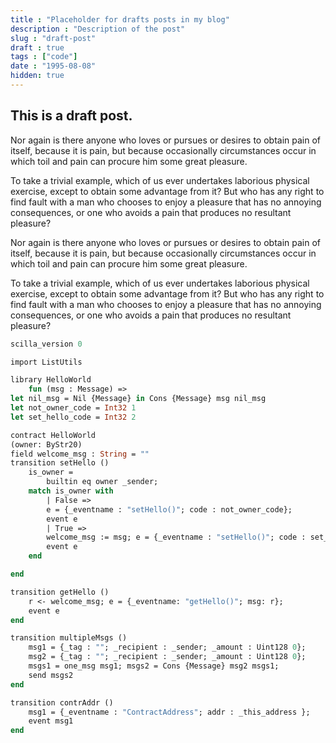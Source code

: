 ```yaml
---
title : "Placeholder for drafts posts in my blog"
description : "Description of the post"
slug : "draft-post"
draft : true
tags : ["code"]
date : "1995-08-08"
hidden: true
---
```


## This is a draft post.

Nor again is there anyone who loves or pursues or desires to obtain pain of itself, because it is pain, but because occasionally circumstances occur in which toil and pain can procure him some great pleasure. 

To take a trivial example, which of us ever undertakes laborious physical exercise, except to obtain some advantage from it? But who has any right to find fault with a man who chooses to enjoy a pleasure that has no annoying consequences, or one who avoids a pain that produces no resultant pleasure? 

Nor again is there anyone who loves or pursues or desires to obtain pain of itself, because it is pain, but because occasionally circumstances occur in which toil and pain can procure him some great pleasure. 

To take a trivial example, which of us ever undertakes laborious physical exercise, except to obtain some advantage from it? But who has any right to find fault with a man who chooses to enjoy a pleasure that has no annoying consequences, or one who avoids a pain that produces no resultant pleasure?

```ocaml
scilla_version 0 

import ListUtils 

library HelloWorld 
	fun (msg : Message) =>
let nil_msg = Nil {Message} in Cons {Message} msg nil_msg 
let not_owner_code = Int32 1 
let set_hello_code = Int32 2 

contract HelloWorld 
(owner: ByStr20) 
field welcome_msg : String = "" 
transition setHello () 
	is_owner = 
		builtin eq owner _sender; 
	match is_owner with
		| False =>
		e = {_eventname : "setHello()"; code : not_owner_code}; 
		event e 
		| True =>
		welcome_msg := msg; e = {_eventname : "setHello()"; code : set_hello_code}; 
		event e 
	end

end

transition getHello () 
	r <- welcome_msg; e = {_eventname: "getHello()"; msg: r}; 
	event e 
end

transition multipleMsgs () 
	msg1 = {_tag : ""; _recipient : _sender; _amount : Uint128 0}; 
	msg2 = {_tag : ""; _recipient : _sender; _amount : Uint128 0}; 
	msgs1 = one_msg msg1; msgs2 = Cons {Message} msg2 msgs1; 
	send msgs2 
end

transition contrAddr () 
	msg1 = {_eventname : "ContractAddress"; addr : _this_address }; 
	event msg1 
end


```